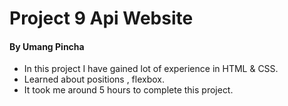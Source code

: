# Project 9 Api Website
#### By Umang Pincha

- In this project I have gained lot of experience in HTML & CSS.
- Learned about positions , flexbox.
- It took me around 5 hours to complete this project.
